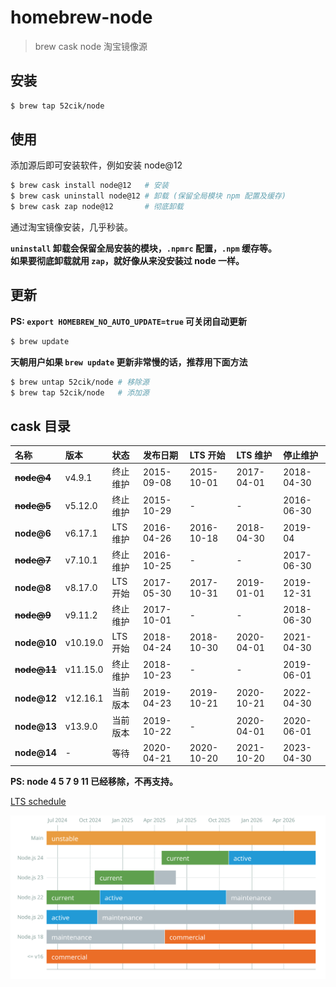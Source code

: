 # homebrew-node

> brew cask node 淘宝镜像源

## 安装

```sh
$ brew tap 52cik/node
```

## 使用

添加源后即可安装软件，例如安装 node@12

```sh
$ brew cask install node@12   # 安装
$ brew cask uninstall node@12 # 卸载 (保留全局模块 npm 配置及缓存)
$ brew cask zap node@12       # 彻底卸载
```

通过淘宝镜像安装，几乎秒装。

**`uninstall` 卸载会保留全局安装的模块，`.npmrc` 配置，`.npm` 缓存等。**  
**如果要彻底卸载就用 `zap`，就好像从来没安装过 node 一样。**

## 更新

**PS: `export HOMEBREW_NO_AUTO_UPDATE=true` 可关闭自动更新**

```sh
$ brew update
```

**天朝用户如果 `brew update` 更新非常慢的话，推荐用下面方法**

```sh
$ brew untap 52cik/node # 移除源
$ brew tap 52cik/node   # 添加源
```

## cask 目录

| 名称       | 版本     | 状态     | 发布日期   | LTS 开始   | LTS 维护   | 停止维护   |
| :--------- | :------- | :------- | :--------- | :--------- | :--------- | :--------- |
| ~~**node@4**~~  | v4.9.1   | 终止维护 | 2015-09-08 | 2015-10-01 | 2017-04-01 | 2018-04-30 |
| ~~**node@5**~~  | v5.12.0  | 终止维护 | 2015-10-29 | -          | -          | 2016-06-30 |
| **node@6**  | v6.17.1  | LTS 维护 | 2016-04-26 | 2016-10-18 | 2018-04-30 | 2019-04 |
| ~~**node@7**~~  | v7.10.1  | 终止维护 | 2016-10-25 | -          | -          | 2017-06-30 |
| **node@8**  | v8.17.0  | LTS 开始 | 2017-05-30 | 2017-10-31 | 2019-01-01 | 2019-12-31 |
| ~~**node@9**~~  | v9.11.2  | 终止维护 | 2017-10-01 | -          | -          | 2018-06-30 |
| **node@10** | v10.19.0 | LTS 开始 | 2018-04-24 | 2018-10-30 | 2020-04-01  | 2021-04-30 |
| ~~**node@11**~~ | v11.15.0 | 终止维护 | 2018-10-23 | -          | -          | 2019-06-01 |
| **node@12** | v12.16.1 | 当前版本 | 2019-04-23 | 2019-10-21  | 2020-10-21 | 2022-04-30 |
| **node@13** | v13.9.0  | 当前版本 | 2019-10-22 | -          | 2020-04-01 | 2020-06-01 |
| **node@14** | -        | 等待     | 2020-04-21 | 2020-10-20 | 2021-10-20 | 2023-04-30 |

**PS: node 4 5 7 9 11 已经移除，不再支持。**

[LTS schedule](https://github.com/nodejs/Release#release-schedule)

![LTS schedule](https://raw.githubusercontent.com/nodejs/Release/master/schedule.svg?sanitize=true)
